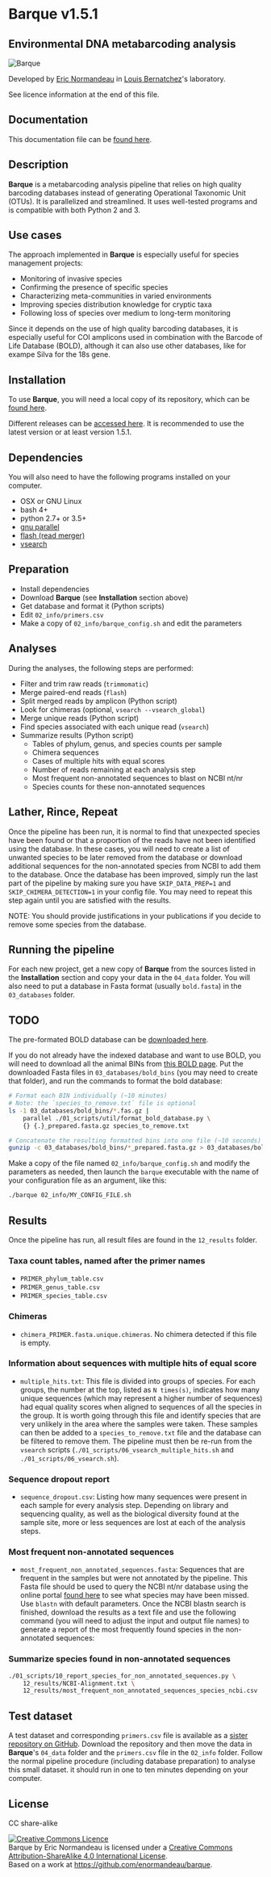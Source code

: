 # Barque v1.5.1

## Environmental DNA metabarcoding analysis

![Barque](https://raw.githubusercontent.com/enormandeau/barque/master/00_archive/barque_small.png)

Developed by [Eric Normandeau](https://github.com/enormandeau) in
[Louis Bernatchez](http://www.bio.ulaval.ca/louisbernatchez/presentation.htm)'s
laboratory.

See licence information at the end of this file.

## Documentation

This documentation file can be
[found here](https://github.com/enormandeau/barque/blob/master/README.md).

## Description

**Barque** is a metabarcoding analysis pipeline that relies on high quality
barcoding databases instead of generating Operational Taxonomic Unit (OTUs). It
is parallelized and streamlined. It uses well-tested programs and is compatible
with both Python 2 and 3.

## Use cases

The approach implemented in **Barque** is especially useful for species
management projects:

- Monitoring of invasive species
- Confirming the presence of specific species
- Characterizing meta-communities in varied environments
- Improving species distribution knowledge for cryptic taxa
- Following loss of species over medium to long-term monitoring

Since it depends on the use of high quality barcoding databases, it is
especially useful for COI amplicons used in combination with the Barcode of
Life Database (BOLD), although it can also use other databases, like for
exampe Silva for the 18s gene.

## Installation

To use **Barque**, you will need a local copy of its repository, which can be
[found here](https://github.com/enormandeau/barque/archive/master.zip).

Different releases can be
[accessed here](https://github.com/enormandeau/barque/releases). It is
recommended to use the latest version or at least version 1.5.1.

## Dependencies

You will also need to have the following programs installed on your computer.

- OSX or GNU Linux
- bash 4+
- python 2.7+ or 3.5+
- [gnu parallel](https://www.gnu.org/software/parallel/)
- [flash (read merger)](https://sourceforge.net/projects/flashpage/)
- [vsearch](https://github.com/torognes/vsearch)

## Preparation

- Install dependencies
- Download **Barque** (see **Installation** section above)
- Get database and format it (Python scripts)
- Edit `02_info/primers.csv`
- Make a copy of `02_info/barque_config.sh` and edit the parameters

## Analyses

During the analyses, the following steps are performed:

- Filter and trim raw reads (`trimmomatic`)
- Merge paired-end reads (`flash`)
- Split merged reads by amplicon (Python script)
- Look for chimeras (optional, `vsearch --vsearch_global`)
- Merge unique reads (Python script)
- Find species associated with each unique read (`vsearch`)
- Summarize results (Python script)
  - Tables of phylum, genus, and species counts per sample
  - Chimera sequences
  - Cases of multiple hits with equal scores
  - Number of reads remaining at each analysis step
  - Most frequent non-annotated sequences to blast on NCBI nt/nr
  - Species counts for these non-annotated sequences

## Lather, Rince, Repeat

Once the pipeline has been run, it is normal to find that unexpected species
have been found or that a proportion of the reads have not been identified
using the database. In these cases, you will need to create a list of unwanted
species to be later removed from the database or download additional sequences
for the non-annotated species from NCBI to add them to the database. Once the
database has been improved, simply run the last part of the pipeline by making
sure you have `SKIP_DATA_PREP=1` and `SKIP_CHIMERA_DETECTION=1` in your config
file. You may need to repeat this step again until you are satisfied with the
results.

NOTE: You should provide justifications in your publications if you decide to
remove some species from the database.

## Running the pipeline

For each new project, get a new copy of **Barque** from the sources listed in
the **Installation** section and copy your data in the `04_data` folder. You
will also need to put a database in Fasta format (usually `bold.fasta`) in the
`03_databases` folder.

## TODO

The pre-formated BOLD database can be
[downloaded here](http://www.bio.ulaval.ca/louisbernatchez/files/bold.fasta.gz).

If you do not already have the indexed database and want to use BOLD, you will
need to download all the animal BINs from
[this BOLD page](http://www.boldsystems.org/index.php/Public_BarcodeIndexNumber_Home).
Put the downloaded Fasta files in `03_databases/bold_bins` (you may need to
create that folder), and run the commands to format the bold database:

```bash
# Format each BIN individually (~10 minutes)
# Note: the `species_to_remove.txt` file is optional
ls -1 03_databases/bold_bins/*.fas.gz |
    parallel ./01_scripts/util/format_bold_database.py \
    {} {.}_prepared.fasta.gz species_to_remove.txt

# Concatenate the resulting formatted bins into one file (~10 seconds)
gunzip -c 03_databases/bold_bins/*_prepared.fasta.gz > 03_databases/bold.fasta
```

Make a copy of the file named `02_info/barque_config.sh` and modify the
parameters as needed, then launch the `barque` executable with the name of your
configuration file as an argument, like this:

```bash
./barque 02_info/MY_CONFIG_FILE.sh
```

## Results

Once the pipeline has run, all result files are found in the `12_results`
folder.

### Taxa count tables, named after the primer names

- `PRIMER_phylum_table.csv`
- `PRIMER_genus_table.csv`
- `PRIMER_species_table.csv`

### Chimeras

- `chimera_PRIMER.fasta.unique.chimeras`. No chimera detected if this file is empty.

### Information about sequences with multiple hits of equal score

- `multiple_hits.txt`: This file is divided into groups of species. For each
groups, the number at the top, listed as `N times(s)`, indicates how many
unique sequences (which may represent a higher number of sequences) had equal
quality scores when aligned to sequences of all the species in the group. It is
worth going through this file and identify species that are very unlikely in
the area where the samples were taken. These samples can then be added to a
`species_to_remove.txt` file and the database can be filtered to remove them.
The pipeline must then be re-run from the `vsearch` scripts
(`./01_scripts/06_vsearch_multiple_hits.sh` and `./01_scripts/06_vsearch.sh`).

### Sequence dropout report

- `sequence_dropout.csv`: Listing how many sequences were present in each
sample for every analysis step. Depending on library and sequencing quality, as
well as the biological diversity found at the sample site, more or less
sequences are lost at each of the analysis steps.

### Most frequent non-annotated sequences

- `most_frequent_non_annotated_sequences.fasta`: Sequences that are frequent
in the samples but were not annotated by the pipeline. This Fasta file should be
used to query the NCBI nt/nr database using the online portal
[found here](https://blast.ncbi.nlm.nih.gov/Blast.cgi?PAGE_TYPE=BlastSearch)
to see what species may have been missed. Use `blastn` with default parameters.
Once the NCBI blastn search is finished, download the results as a text file
and use the following command (you will need to adjust the input and output
file names) to generate a report of the most frequently found species in the
non-annotated sequences:

### Summarize species found in non-annotated sequences

```bash
./01_scripts/10_report_species_for_non_annotated_sequences.py \
    12_results/NCBI-Alignment.txt \
    12_results/most_frequent_non_annotated_sequences_species_ncbi.csv
```

## Test dataset

A test dataset and corresponding `primers.csv` file is available as a
[sister repository on GitHub](https://github.com/enormandeau/barque_test_dataset).
Download the repository and then move the data in **Barque**'s `04_data` folder
and the `primers.csv` file in the `02_info` folder. Follow the normal pipeline
procedure (including database preparation) to analyse this small dataset. it
should run in one to ten minutes depending on your computer.

## License

CC share-alike

<a rel="license" href="http://creativecommons.org/licenses/by-sa/4.0/"><img alt="Creative Commons Licence" style="border-width:0" src="https://i.creativecommons.org/l/by-sa/4.0/88x31.png" /></a><br /><span xmlns:dct="http://purl.org/dc/terms/" property="dct:title">Barque</span> by <span xmlns:cc="http://creativecommons.org/ns#" property="cc:attributionName">Eric Normandeau</span> is licensed under a <a rel="license" href="http://creativecommons.org/licenses/by-sa/4.0/">Creative Commons Attribution-ShareAlike 4.0 International License</a>.<br />Based on a work at <a xmlns:dct="http://purl.org/dc/terms/" href="https://github.com/enormandeau/barque" rel="dct:source">https://github.com/enormandeau/barque</a>.
